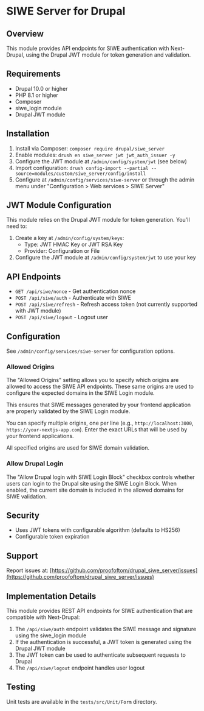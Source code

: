 # SIWE Server for Drupal

## Overview

This module provides API endpoints for SIWE authentication with Next-Drupal, using the Drupal JWT module for token generation and validation.

## Requirements

- Drupal 10.0 or higher
- PHP 8.1 or higher
- Composer
- siwe_login module
- Drupal JWT module

## Installation

1. Install via Composer: `composer require drupal/siwe_server`
2. Enable modules: `drush en siwe_server jwt jwt_auth_issuer -y`
3. Configure the JWT module at `/admin/config/system/jwt` (see below)
4. Import configuration: `drush config-import --partial --source=modules/custom/siwe_server/config/install`
5. Configure at `/admin/config/services/siwe-server` or through the admin menu under "Configuration > Web services > SIWE Server"

## JWT Module Configuration

This module relies on the Drupal JWT module for token generation. You'll need to:

1. Create a key at `/admin/config/system/keys`:
   - Type: JWT HMAC Key or JWT RSA Key
   - Provider: Configuration or File
2. Configure the JWT module at `/admin/config/system/jwt` to use your key

## API Endpoints

- `GET /api/siwe/nonce` - Get authentication nonce
- `POST /api/siwe/auth` - Authenticate with SIWE
- `POST /api/siwe/refresh` - Refresh access token (not currently supported with JWT module)
- `POST /api/siwe/logout` - Logout user

## Configuration

See `/admin/config/services/siwe-server` for configuration options.

### Allowed Origins

The "Allowed Origins" setting allows you to specify which origins are allowed to access the SIWE API endpoints. These same origins are used to configure the expected domains in the SIWE Login module.

This ensures that SIWE messages generated by your frontend application are properly validated by the SIWE Login module.

You can specify multiple origins, one per line (e.g., `http://localhost:3000`, `https://your-nextjs-app.com`). Enter the exact URLs that will be used by your frontend applications.

All specified origins are used for SIWE domain validation.

### Allow Drupal Login

The "Allow Drupal login with SIWE Login Block" checkbox controls whether users can login to the Drupal site using the SIWE Login Block. When enabled, the current site domain is included in the allowed domains for SIWE validation.

## Security

- Uses JWT tokens with configurable algorithm (defaults to HS256)
- Configurable token expiration

## Support

Report issues at: [https://github.com/proofoftom/drupal_siwe_server/issues](https://github.com/proofoftom/drupal_siwe_server/issues)

## Implementation Details

This module provides REST API endpoints for SIWE authentication that are compatible with Next-Drupal:

1. The `/api/siwe/auth` endpoint validates the SIWE message and signature using the siwe_login module
2. If the authentication is successful, a JWT token is generated using the Drupal JWT module
3. The JWT token can be used to authenticate subsequent requests to Drupal
4. The `/api/siwe/logout` endpoint handles user logout

## Testing

Unit tests are available in the `tests/src/Unit/Form` directory.
